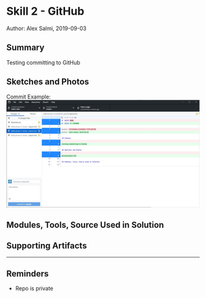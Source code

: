 #  Skill 2 - GitHub

Author: Alex Salmi, 2019-09-03

## Summary
Testing committing to GitHub

## Sketches and Photos
Commit Example:
![Commit Example](images/githubcommit.JPG)

## Modules, Tools, Source Used in Solution


## Supporting Artifacts


-----

## Reminders
- Repo is private
